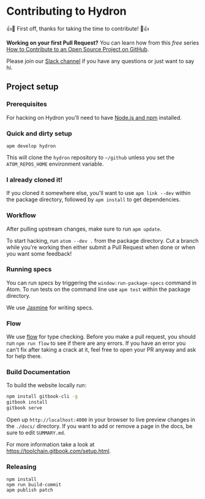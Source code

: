 # Contributing to Hydron

:+1::tada: First off, thanks for taking the time to contribute! :tada::+1:

**Working on your first Pull Request?** You can learn how from this _free_ series
[How to Contribute to an Open Source Project on GitHub](https://egghead.io/courses/how-to-contribute-to-an-open-source-project-on-github).

Please join our [Slack channel](https://slackin-nteract.now.sh/) if you have any questions or just want to say hi.

## Project setup

### Prerequisites

For hacking on Hydron you'll need to have [Node.js and npm](https://docs.npmjs.com/getting-started/installing-node) installed.

### Quick and dirty setup

`apm develop hydron`

This will clone the `hydron` repository to `~/github` unless you set the
`ATOM_REPOS_HOME` environment variable.

### I already cloned it!

If you cloned it somewhere else, you'll want to use `apm link --dev` within the
package directory, followed by `apm install` to get dependencies.

### Workflow

After pulling upstream changes, make sure to run `apm update`.

To start hacking, run `atom --dev .` from the package directory.
Cut a branch while you're working then either submit a Pull Request when done
or when you want some feedback!

### Running specs

You can run specs by triggering the `window:run-package-specs` command in Atom. To run tests on the command line use `apm test` within the package directory.

We use [Jasmine](https://jasmine.github.io/api/3.2/global) for writing specs.

### Flow

We use [flow](https://flow.org/) for type checking. Before you make a pull request, you should run `npm run flow`
to see if there are any errors. If you have an error you can't fix after taking a crack at it, feel free to open your PR anyway and ask for help there.

### Build Documentation

To build the website locally run:

```bash
npm install gitbook-cli -g
gitbook install
gitbook serve
```

Open up `http://localhost:4000` in your browser to live preview changes in the `./docs/` directory. If you want to add or remove a page in the docs, be sure to edit `SUMMARY.md`.

For more information take a look at https://toolchain.gitbook.com/setup.html.

### Releasing

```
npm install
npm run build-commit
apm publish patch
```
